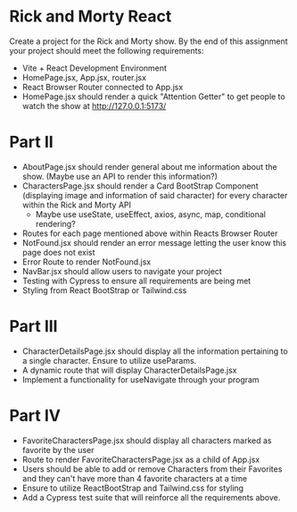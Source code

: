 # Rick and Morty React
Create a project for the Rick and Morty show. By the end of this assignment your project should meet the following requirements:

- Vite + React Development Environment
- HomePage.jsx, App.jsx, router.jsx
- React Browser Router connected to App.jsx
- HomePage.jsx should render a quick "Attention Getter" to get people to watch the show at http://127.0.0.1:5173/

# Part II

- AboutPage.jsx should render general about me information about the show. (Maybe use an API to render this information?)
- CharactersPage.jsx should render a Card BootStrap Component (displaying image and information of said character) for every character within the Rick and Morty API
    - Maybe use useState, useEffect, axios, async, map, conditional rendering?
- Routes for each page mentioned above within Reacts Browser Router
- NotFound.jsx should render an error message letting the user know this page does not exist
- Error Route to render NotFound.jsx
- NavBar.jsx should allow users to navigate your project
- Testing with Cypress to ensure all requirements are being met
- Styling from React BootStrap or Tailwind.css

# Part III

- CharacterDetailsPage.jsx should display all the information pertaining to a single character. Ensure to utilize useParams.
- A dynamic route that will display CharacterDetailsPage.jsx
- Implement a functionality for useNavigate through your program

# Part IV

- FavoriteCharactersPage.jsx should display all characters marked as favorite by the user
- Route to render FavoriteCharactersPage.jsx as a child of App.jsx
- Users should be able to add or remove Characters from their Favorites and they can't have more than 4 favorite characters at a time
- Ensure to utilize ReactBootStrap and Tailwind.css for styling
- Add a Cypress test suite that will reinforce all the requirements above.